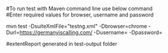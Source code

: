 #To run test with Maven command line use below command   
#Enter required values for browser, username and password

mvn test -DsuiteXmlFile="testng.xml" -Dbrowser=chrome -Durl=https://germanyiscalling.com/ -Dusername=<username> -Dpassword=<password>

#extentReport generated in test-output folder